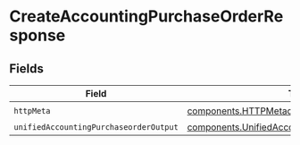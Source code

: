 # CreateAccountingPurchaseOrderResponse


## Fields

| Field                                                                                                              | Type                                                                                                               | Required                                                                                                           | Description                                                                                                        |
| ------------------------------------------------------------------------------------------------------------------ | ------------------------------------------------------------------------------------------------------------------ | ------------------------------------------------------------------------------------------------------------------ | ------------------------------------------------------------------------------------------------------------------ |
| `httpMeta`                                                                                                         | [components.HTTPMetadata](../../models/components/httpmetadata.md)                                                 | :heavy_check_mark:                                                                                                 | N/A                                                                                                                |
| `unifiedAccountingPurchaseorderOutput`                                                                             | [components.UnifiedAccountingPurchaseorderOutput](../../models/components/unifiedaccountingpurchaseorderoutput.md) | :heavy_minus_sign:                                                                                                 | N/A                                                                                                                |